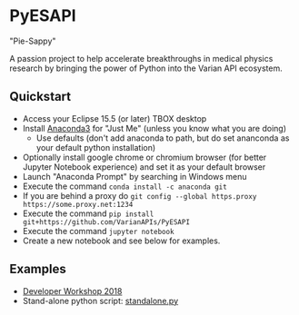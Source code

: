 # PyESAPI
"Pie-Sappy"

A passion project to help accelerate breakthroughs in medical physics research by bringing the power of Python into the Varian API ecosystem.

## Quickstart

* Access your Eclipse 15.5 (or later) TBOX desktop
* Install [Anaconda3](https://www.anaconda.com/download/?lang=en-us) for "Just Me" (unless you know what you are doing)
  * Use defaults (don't add anaconda to path, but do set ananconda as your default python installation)
* Optionally install google chrome or chromium browser (for better Jupyter Notebook experience) and set it as your default browser
* Launch "Anaconda Prompt" by searching in Windows menu
* Execute the command `conda install -c anaconda git`
* If you are behind a proxy do `git config --global https.proxy https://some.proxy.net:1234`
* Execute the command `pip install git+https://github.com/VarianAPIs/PyESAPI`
* Execute the command `jupyter notebook`
* Create a new notebook and see below for examples.

## Examples
* [Developer Workshop 2018](examples/DeveloperWorkshop2018/README.md)
* Stand-alone python script: [standalone.py](examples/standalone.py)

